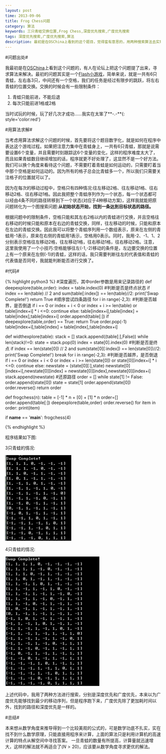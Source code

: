 ```yaml
---
layout: post
time: 2013-09-06
title: Frog Chess问题
category: 算法
keywords: 三只青蛙交换位置,Frog Chess,深度优先搜索,广度优先搜索
tags: 深度优先搜索,广度优先搜索,算法
description: 最初是在OSChina上看到的这个题目，觉得蛮有意思的，用两种搜索算法去实现了一下，现在把过程记录下来。
---
```


#问题出处#

我最初是在[OSChina](http://www.oschina.net/question/136226_122187)上看到这个问题的，有人在论坛上把这个问题提了出来，寻求算法来解决。最初的问题其实是一个[Flash小游戏](http://s15.photobucket.com/user/hilllynx/media/9242c12c.swf.html)，简单来说，就是一共有6只青蛙，左右各3只，中间还有一个空格，我们的任务是经过有限步的跳跃，将左右青蛙的位置交换。交换的时候会有一些限制条件：

1. 青蛙只能前进，不能后退
2. 每次只能前进1格或2格

当时试玩的时候，玩了好几次才成功……我实在太笨了**-.-**{: style='color:red'}

#用算法求解#

当考虑用算法求解这个问题的时候，首先要将这个题目数字化，就是如何在程序中表达这个游戏过程。如果把注意力集中在青蛙身上，一共有6只青蛙，那就是说需要设置6个变量，并且需要时刻跟踪这6个变量的变化，这样的程序难度太大了，而且如果青蛙数目继续增加的话，程序就更不好处理了，这显然不是一个好方法。我们可以换个角度来看待这个问题，不需要盯着青蛙是如何运动的，只需要盯着当中那个空格是如何运动的。因为所有的格子总会比青蛙多一个，所以我们只需要关注格子的位置就可以了。

因为在每次的移动过程中，空格只有四种情况:往左移动2格、往左移动1格、往右移动2格、往右移动1格。因此我把整个青蛙序列作为一个状态，每一个状态都可以经由4条不同的路径转移到下一个状态(对应于4种移动方案)，这样我就能把原问题转化为一个图搜索问题:**从初始状态开始，找到一条达到目标状态的路径。**

根据问题中的限制条件，空格只能和其左右2格以内的青蛙进行交换，并且空格往右移动的时候只能和原本在右边的青蛙交换，同样，往左移动的时候，只能和原本在左边的青蛙交换。因此我可以将整个青蛙序列用一个数组表示，原来在左侧的青蛙用-1表示，原来在右侧的青蛙用1表示，空格用0表示。同时，我用-2、-1、1、2分别表示空格往左移动2格，往左移动1格，往右移动1格，往右移动2格。注意，这里我使用了一个小技巧:空格能够往左(-1,-2)移动的条件是，左边要交换的位置上有一个原来在左侧(-1)的青蛙，这样的话，我只需要判断往左的代表值和青蛙的代表值是否同号，我就能判断能否进行交换了。

#代码#

{% highlight python3 %}
#深度遍历，其中order参数是用来记录路径的
def deepexplore(table,order):
    index = table.index(0)
    #判断是否是终点状态
    if index == len(table) // 2 and sum(table[:index]) == len(table)//2:
        print('Swap Complete!')
        return True
    #顺序尝试四条路径
    for i in range(-2,3):
        #判断是否越界，是否倒退
        if i == 0 or index + i < 0 or index + i >= len(table) or table[index+i] * i <=0:
            continue
        else:
            table[index+i],table[index] = table[index],table[index+i]
            order.append(table[:])
            if deepexplore(table,order) == True:
                return True
            order.pop(-1)
            table[index+i],table[index] = table[index],table[index+i]


def widthexplore(table):
    stack = []
    stack.append((table[:],False))
    while len(stack)!=0:
        state = stack.pop(0)
        index = state[0].index(0)
        #判断是否是终点
        if index == len(state[0]) // 2 and sum(state[0][:index]) == len(state[0])//2:
            print('Swap Complete!')
            break
        for i in range(-2,3):
            #判断是否越界，是否倒退
            if i == 0 or index + i < 0 or index + i >= len(state[0]) or state[0][index+i] * i <=0:
                continue
            else:
                newstate = (state[0][:],state)
                newstate[0][index+i],newstate[0][index] = newstate[0][index],newstate[0][index+i]
                stack.append(newstate)
    #还原路径
    order = []
    while state[1] != False:
        order.append(state[0])
        state = state[1]
    order.append(state[0])
    order.reverse()
    return order

def frogchess(n):
    table = [-1] * n + [0] + [1] * n
    order=[]
    order.append(table[:])
    deepexplore(table,order)
    order.reverse()
    for item in order:
        print(item)


if __name__ == '__main__':
    frogchess(4)

{% endhighlight %}

程序结果如下图:

3只青蛙的情况:

![3只青蛙](/assets/image/posts/2013-9-6-Frog-Chess-1.png)

4只青蛙的情况:

![4只青蛙](/assets/image/posts/2013-9-6-Frog-Chess-2.png)

上述代码中，我用了两种方法进行搜索，分别是深度优先和广度优先，本来以为广度优先能够找到最少的移动序列，但是程序跑下来，广度优先除了更加耗时间以外，找到的路径和深度优先是一样的。

#总结#

本来想从数学角度来推导得到一个比较美观的公式的，可是数学功底不扎实，实在找不到什么数学原理，只能直接用程序来计算，上面的算法只是利用计算机的高速计算的特点从解空间中寻找答案。 一旦青蛙的数量有所提高，计算量就迅速增大，这样的解法就不再适合了($N>20$)，应该要从数学角度寻求更优的解法。

